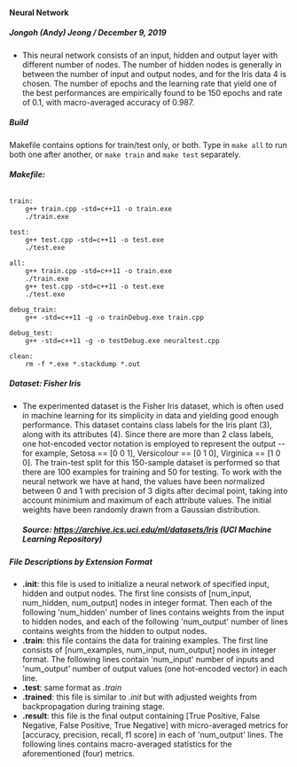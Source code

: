 #### Neural Network

##### Jongoh (Andy) Jeong / December 9, 2019

- This neural network consists of an input, hidden and output layer with different number of nodes. The number of hidden nodes is generally in between the number of input and output nodes, and for the Iris data 4 is chosen. The number of epochs and the learning rate that yield one of the best performances are empirically found to be 150 epochs and rate of 0.1, with macro-averaged accuracy of 0.987.

##### Build
Makefile contains options for train/test only, or both. Type in ```make all``` to run both one after another, or ```make train``` and ```make test``` separately.

###### **Makefile:** 
```console
train:
	g++ train.cpp -std=c++11 -o train.exe
	./train.exe

test:
	g++ test.cpp -std=c++11 -o test.exe
	./test.exe

all:
	g++ train.cpp -std=c++11 -o train.exe
	./train.exe
	g++ test.cpp -std=c++11 -o test.exe
	./test.exe

debug_train:
	g++ -std=c++11 -g -o trainDebug.exe train.cpp

debug_test:
	g++ -std=c++11 -g -o testDebug.exe neuraltest.cpp

clean:
	rm -f *.exe *.stackdump *.out
```

##### Dataset: Fisher Iris
- The experimented dataset is the Fisher Iris dataset, which is often used in machine learning for its simplicity in data and yielding good enough performance. This dataset contains class labels for the Iris plant (3), along with its attributes (4). Since there are more than 2 class labels, one hot-encoded vector notation is employed to represent the output -- for example, Setosa == [0 0 1], Versicolour == [0 1 0], Virginica == [1 0 0]. The train-test split for this 150-sample dataset is performed so that there are 100 examples for training and 50 for testing. To work with the neural network we have at hand, the values have been normalized between 0 and 1 with precision of 3 digits after decimal point, taking into account minimium and maximum of each attribute values. The initial weights have been randomly drawn from a Gaussian distribution.

    ##### Source: https://archive.ics.uci.edu/ml/datasets/Iris (UCI Machine Learning Repository)

##### File Descriptions by Extension Format
- **.init**: this file is used to initialize a neural network of specified input, hidden and output nodes.
The first line consists of [num_input, num_hidden, num_output] nodes in integer format. Then each of the following 'num_hidden' number of lines contains weights from the input to hidden nodes, and each of the following 'num_output' number of lines contains weights from the hidden to output nodes.
- **.train**: this file contains the data for training examples. The first line consists of [num_examples, num_input, num_output] nodes in integer format. The following lines contain 'num_input' number of inputs and 'num_output' number of output values (one hot-encoded vector) in each line.
- **.test**: same format as *.train*
- **.trained**: this file is similar to *.init* but with adjusted weights from backpropagation during training stage.
- **.result**: this file is the final output containing [True Positive, False Negative, False Positive, True Negative] with micro-averaged metrics for [accuracy, precision, recall, f1 score] in each of 'num_output' lines. The following lines contains macro-averaged statistics for the aforementioned (four) metrics.

